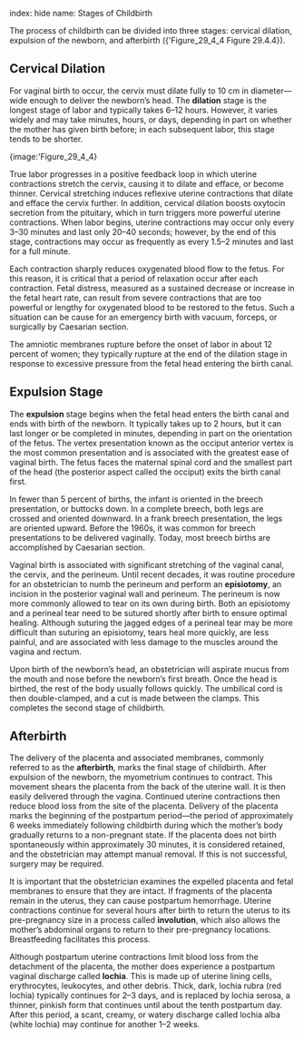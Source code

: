 index: hide
name: Stages of Childbirth

The process of childbirth can be divided into three stages: cervical dilation, expulsion of the newborn, and afterbirth ({'Figure_29_4_4 Figure 29.4.4}).

## Cervical Dilation

For vaginal birth to occur, the cervix must dilate fully to 10 cm in diameter—wide enough to deliver the newborn’s head. The  **dilation** stage is the longest stage of labor and typically takes 6–12 hours. However, it varies widely and may take minutes, hours, or days, depending in part on whether the mother has given birth before; in each subsequent labor, this stage tends to be shorter.


{image:'Figure_29_4_4}
        

True labor progresses in a positive feedback loop in which uterine contractions stretch the cervix, causing it to dilate and efface, or become thinner. Cervical stretching induces reflexive uterine contractions that dilate and efface the cervix further. In addition, cervical dilation boosts oxytocin secretion from the pituitary, which in turn triggers more powerful uterine contractions. When labor begins, uterine contractions may occur only every 3–30 minutes and last only 20–40 seconds; however, by the end of this stage, contractions may occur as frequently as every 1.5–2 minutes and last for a full minute.

Each contraction sharply reduces oxygenated blood flow to the fetus. For this reason, it is critical that a period of relaxation occur after each contraction. Fetal distress, measured as a sustained decrease or increase in the fetal heart rate, can result from severe contractions that are too powerful or lengthy for oxygenated blood to be restored to the fetus. Such a situation can be cause for an emergency birth with vacuum, forceps, or surgically by Caesarian section.

The amniotic membranes rupture before the onset of labor in about 12 percent of women; they typically rupture at the end of the dilation stage in response to excessive pressure from the fetal head entering the birth canal.

## Expulsion Stage

The  **expulsion** stage begins when the fetal head enters the birth canal and ends with birth of the newborn. It typically takes up to 2 hours, but it can last longer or be completed in minutes, depending in part on the orientation of the fetus. The vertex presentation known as the occiput anterior vertex is the most common presentation and is associated with the greatest ease of vaginal birth. The fetus faces the maternal spinal cord and the smallest part of the head (the posterior aspect called the occiput) exits the birth canal first.

In fewer than 5 percent of births, the infant is oriented in the breech presentation, or buttocks down. In a complete breech, both legs are crossed and oriented downward. In a frank breech presentation, the legs are oriented upward. Before the 1960s, it was common for breech presentations to be delivered vaginally. Today, most breech births are accomplished by Caesarian section.

Vaginal birth is associated with significant stretching of the vaginal canal, the cervix, and the perineum. Until recent decades, it was routine procedure for an obstetrician to numb the perineum and perform an  **episiotomy**, an incision in the posterior vaginal wall and perineum. The perineum is now more commonly allowed to tear on its own during birth. Both an episiotomy and a perineal tear need to be sutured shortly after birth to ensure optimal healing. Although suturing the jagged edges of a perineal tear may be more difficult than suturing an episiotomy, tears heal more quickly, are less painful, and are associated with less damage to the muscles around the vagina and rectum.

 Upon birth of the newborn’s head, an obstetrician will aspirate mucus from the mouth and nose before the newborn’s first breath. Once the head is birthed, the rest of the body usually follows quickly. The umbilical cord is then double-clamped, and a cut is made between the clamps. This completes the second stage of childbirth.

## Afterbirth

The delivery of the placenta and associated membranes, commonly referred to as the  **afterbirth**, marks the final stage of childbirth. After expulsion of the newborn, the myometrium continues to contract. This movement shears the placenta from the back of the uterine wall. It is then easily delivered through the vagina. Continued uterine contractions then reduce blood loss from the site of the placenta. Delivery of the placenta marks the beginning of the postpartum period—the period of approximately 6 weeks immediately following childbirth during which the mother’s body gradually returns to a non-pregnant state. If the placenta does not birth spontaneously within approximately 30 minutes, it is considered retained, and the obstetrician may attempt manual removal. If this is not successful, surgery may be required.

It is important that the obstetrician examines the expelled placenta and fetal membranes to ensure that they are intact. If fragments of the placenta remain in the uterus, they can cause postpartum hemorrhage. Uterine contractions continue for several hours after birth to return the uterus to its pre-pregnancy size in a process called  **involution**, which also allows the mother’s abdominal organs to return to their pre-pregnancy locations. Breastfeeding facilitates this process.

Although postpartum uterine contractions limit blood loss from the detachment of the placenta, the mother does experience a postpartum vaginal discharge called  **lochia**. This is made up of uterine lining cells, erythrocytes, leukocytes, and other debris. Thick, dark, lochia rubra (red lochia) typically continues for 2–3 days, and is replaced by lochia serosa, a thinner, pinkish form that continues until about the tenth postpartum day. After this period, a scant, creamy, or watery discharge called lochia alba (white lochia) may continue for another 1–2 weeks.

